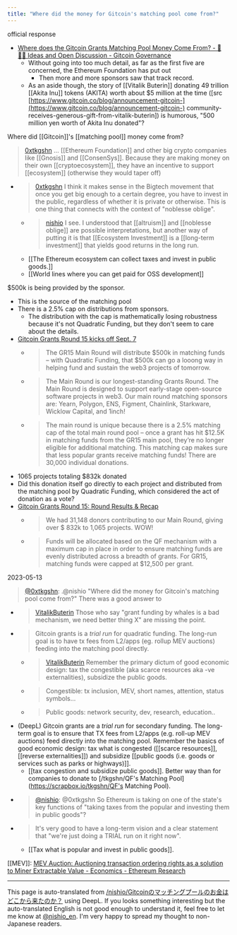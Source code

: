 ```yaml
---
title: "Where did the money for Gitcoin's matching pool come from?"
---
```


official response
- [Where does the Gitcoin Grants Matching Pool Money Come From? - 🧙 🧙‍♀️ Ideas and Open Discussion - Gitcoin Governance](https://gov.gitcoin.co/t/where-does-the-gitcoin-grants-matching-pool-money-come-from/9036)
    - Without going into too much detail, as far as the first five are concerned, the Ethereum Foundation has put out
        - Then more and more sponsors saw that track record.
    - As an aside though, the story of [[Vitalik Buterin]] donating 49 trillion [[Akita Inu]] tokens (AKITA) worth about $5 million at the time ([src [https://www.gitcoin.co/blog/announcement-gitcoin-](https://www.gitcoin.co/blog/announcement-gitcoin-) community-receives-generous-gift-from-vitalik-buterin]) is humorous, "500 million yen worth of Akita Inu donated"?

Where did [[Gitcoin]]'s [[matching pool]] money come from?
> [0xtkgshn](https://twitter.com/0xtkgshn/status/1646386996540235777) ... [[Ethereum Foundation]] and other big crypto companies like [[Gnosis]] and [[ConsenSys]]. Because they are making money on their own [[cryptoecosystem]], they have an incentive to support [[ecosystem]] (otherwise they would taper off)
- > [0xtkgshn](https://twitter.com/0xtkgshn/status/1646387189012643840) I think it makes sense in the Bigtech movement that once you get big enough to a certain degree, you have to invest in the public, regardless of whether it is private or otherwise. This is one thing that connects with the context of "noblesse oblige".
    - > [nishio](https://twitter.com/nishio/status/1646389824180588544) I see. I understood that [[altruism]] and [[noblesse oblige]] are possible interpretations, but another way of putting it is that [[Ecosystem Investment]] is a [[long-term investment]] that yields good returns in the long run.
    - [[The Ethereum ecosystem can collect taxes and invest in public goods.]]
    - [[World lines where you can get paid for OSS development]]

$500k is being provided by the sponsor.
- This is the source of the matching pool
- There is a 2.5% cap on distributions from sponsors.
    - The distribution with the cap is mathematically losing robustness because it's not Quadratic Funding, but they don't seem to care about the details.
- [Gitcoin Grants Round 15 kicks off Sept. 7](https://go.gitcoin.co/blog/grants-round-15-kicks-off/)
    - > The GR15 Main Round will distribute $500k in matching funds – with Quadratic Funding, that $500k can go a looong way in helping fund and sustain the web3 projects of tomorrow.
    - >  The Main Round is our longest-standing Grants Round. The Main Round is designed to support early-stage open-source software projects in web3. Our main round matching sponsors are: Yearn, Polygon, ENS, Figment, Chainlink, Starkware, Wicklow Capital, and 1inch!
    - >  The main round is unique because there is a 2.5% matching cap of the total main round pool – once a grant has hit  $12.5K in matching funds from the GR15 main pool, they’re no longer eligible for additional matching. This matching cap makes sure that less popular grants receive matching funds!
There are 30,000 individual donations.
- 1065 projects totaling $832k donated
- Did this donation itself go directly to each project and distributed from the matching pool by Quadratic Funding, which considered the act of donation as a vote?
- [Gitcoin Grants Round 15: Round Results & Recap](https://go.gitcoin.co/blog/gr15-results#main)
    - > We had 31,148 donors contributing to our Main Round, giving over $ 832k to 1,065 projects. WOW!
    - >  Funds will be allocated based on the QF mechanism with a maximum cap in place in order to ensure matching funds are evenly distributed across a breadth of grants. For GR15, matching funds were capped at $12,500 per grant.


2023-05-13
> [@0xtkgshn](https://twitter.com/0xtkgshn/status/1657306202194452480?s=20): .@nishio
> "Where did the money for Gitcoin's matching pool come from?" There was a good answer to
- > [VitalikButerin](https://twitter.com/VitalikButerin/status/1242896875524689920) Those who say "grant funding by whales is a bad mechanism, we need better thing X" are missing the point.
- >  Gitcoin grants is a *trial run* for quadratic funding. The long-run goal is to have tx fees from L2/apps (eg. rollup MEV auctions) feeding into the matching pool directly.
    - > [VitalikButerin](https://twitter.com/VitalikButerin/status/1242897980388257792) Remember the primary dictum of good economic design: tax the congestible (aka scarce resources aka -ve externalities), subsidize the public goods.
    - >  Congestible: tx inclusion, MEV, short names, attention, status symbols...
    - >  Public goods: network security, dev, research, education..
- (DeepL) Gitcoin grants are a *trial run* for secondary funding. The long-term goal is to ensure that TX fees from L2/apps (e.g. roll-up MEV auctions) feed directly into the matching pool. Remember the basics of good economic design: tax what is congested ([[scarce resources]], [[reverse externalities]]) and subsidize [[public goods (i.e. goods or services such as parks or highways)]].
    - [[tax congestion and subsidize public goods]].
Better way than for companies to donate to [/tkgshn/QF's Matching Pool](https://scrapbox.io/tkgshn/QF's Matching Pool).
- > [@nishio](https://twitter.com/nishio/status/1657360476999917568): @0xtkgshn So Ethereum is taking on one of the state's key functions of "taking taxes from the popular and investing them in public goods"?
- > It's very good to have a long-term vision and a clear statement that "we're just doing a TRIAL run on it right now".
    - [[Tax what is popular and invest in public goods]].

[[MEV]]: [MEV Auction: Auctioning transaction ordering rights as a solution to Miner Extractable Value - Economics - Ethereum Research](https://ethresear.ch/t/mev-auction-auctioning-transaction-ordering-rights-as-a-solution-to-miner-extractable-value/6788)


---
This page is auto-translated from [/nishio/Gitcoinのマッチングプールのお金はどこから来たのか？](https://scrapbox.io/nishio/Gitcoinのマッチングプールのお金はどこから来たのか？) using DeepL. If you looks something interesting but the auto-translated English is not good enough to understand it, feel free to let me know at [@nishio_en](https://twitter.com/nishio_en). I'm very happy to spread my thought to non-Japanese readers.